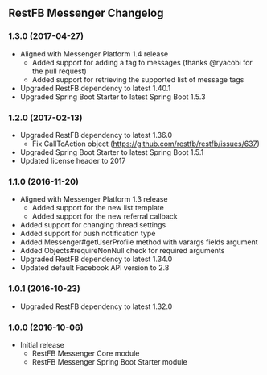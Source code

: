 ##  RestFB Messenger Changelog

### 1.3.0 (2017-04-27)

* Aligned with Messenger Platform 1.4 release
  * Added support for adding a tag to messages (thanks @ryacobi for the pull request)
  * Added support for retrieving the supported list of message tags 
* Upgraded RestFB dependency to latest 1.40.1
* Upgraded Spring Boot Starter to latest Spring Boot 1.5.3


### 1.2.0 (2017-02-13)

* Upgraded RestFB dependency to latest 1.36.0
  * Fix CallToAction object (https://github.com/restfb/restfb/issues/637)
* Upgraded Spring Boot Starter to latest Spring Boot 1.5.1
* Updated license header to 2017

### 1.1.0 (2016-11-20)

* Aligned with Messenger Platform 1.3 release
  * Added support for the new list template
  * Added support for the new referral callback
* Added support for changing thread settings
* Added support for push notification type
* Added Messenger#getUserProfile method with varargs fields argument
* Added Objects#requireNonNull check for required arguments
* Upgraded RestFB dependency to latest 1.34.0
* Updated default Facebook API version to 2.8 

### 1.0.1 (2016-10-23)

* Upgraded RestFB dependency to latest 1.32.0

### 1.0.0 (2016-10-06)

* Initial release
  * RestFB Messenger Core module
  * RestFB Messenger Spring Boot Starter module
